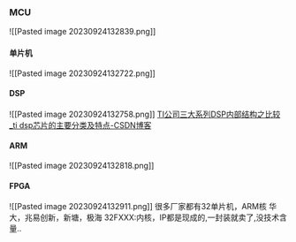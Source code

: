### MCU
![[Pasted image 20230924132839.png]]
#### 单片机
![[Pasted image 20230924132722.png]]
#### DSP
![[Pasted image 20230924132758.png]]
[TI公司三大系列DSP内部结构之比较_ti dsp芯片的主要分类及特点-CSDN博客](https://blog.csdn.net/YI00000/article/details/86289184)
#### ARM
![[Pasted image 20230924132818.png]]
#### FPGA
![[Pasted image 20230924132911.png]]
很多厂家都有32单片机，ARM核
	华大，兆易创新，新塘，极海
	32FXXX:内核，IP都是现成的,一封装就卖了,没技术含量..
	